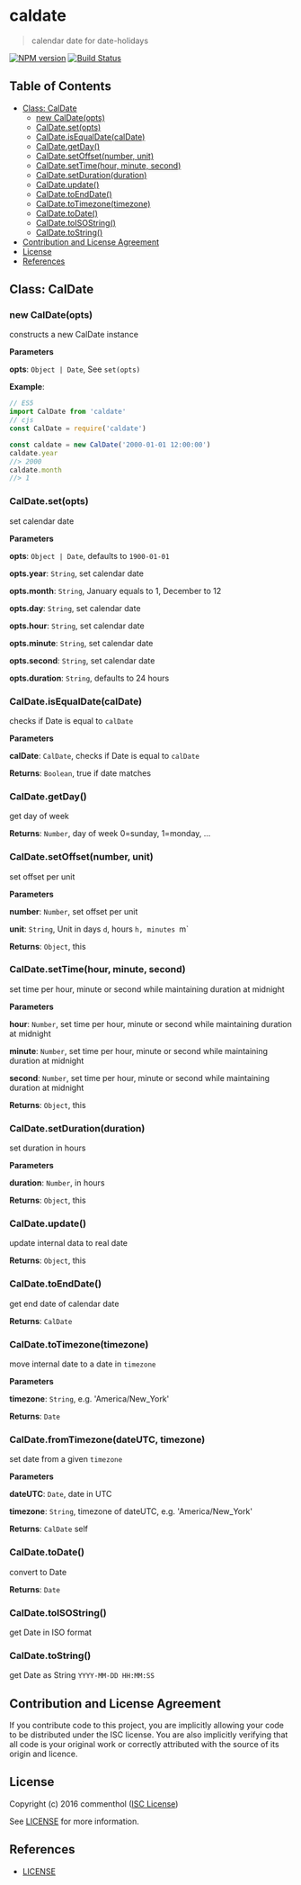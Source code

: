 # caldate

> calendar date for date-holidays

[![NPM version](https://badge.fury.io/js/caldate.svg)](https://www.npmjs.com/package/caldate/)
[![Build Status](https://github.com/commenthol/caldate/workflows/CI/badge.svg?branch=master&event=push)](https://github.com/commenthol/caldate/actions/workflows/ci.yml?query=branch%3Amaster)


## Table of Contents

<!-- !toc (minlevel=2 omit="Table of Contents") -->

* [Class: CalDate](#class-caldate)
  * [new CalDate(opts)](#new-caldateopts)
  * [CalDate.set(opts)](#caldatesetopts)
  * [CalDate.isEqualDate(calDate)](#caldateisequaldatecaldate)
  * [CalDate.getDay()](#caldategetday)
  * [CalDate.setOffset(number, unit)](#caldatesetoffsetnumber-unit)
  * [CalDate.setTime(hour, minute, second)](#caldatesettimehour-minute-second)
  * [CalDate.setDuration(duration)](#caldatesetdurationduration)
  * [CalDate.update()](#caldateupdate)
  * [CalDate.toEndDate()](#caldatetoenddate)
  * [CalDate.toTimezone(timezone)](#caldatetotimezonetimezone)
  * [CalDate.toDate()](#caldatetodate)
  * [CalDate.toISOString()](#caldatetoisostring)
  * [CalDate.toString()](#caldatetostring)
* [Contribution and License Agreement](#contribution-and-license-agreement)
* [License](#license)
* [References](#references)

<!-- toc! -->

## Class: CalDate

### new CalDate(opts)

constructs a new CalDate instance

**Parameters**

**opts**: `Object | Date`, See `set(opts)`


**Example**:
```js
// ES5
import CalDate from 'caldate'
// cjs
const CalDate = require('caldate')

const caldate = new CalDate('2000-01-01 12:00:00')
caldate.year
//> 2000
caldate.month
//> 1
```

### CalDate.set(opts)

set calendar date

**Parameters**

**opts**: `Object | Date`, defaults to `1900-01-01`

**opts.year**: `String`, set calendar date

**opts.month**: `String`, January equals to 1, December to 12

**opts.day**: `String`, set calendar date

**opts.hour**: `String`, set calendar date

**opts.minute**: `String`, set calendar date

**opts.second**: `String`, set calendar date

**opts.duration**: `String`, defaults to 24 hours


### CalDate.isEqualDate(calDate)

checks if Date is equal to `calDate`

**Parameters**

**calDate**: `CalDate`, checks if Date is equal to `calDate`

**Returns**: `Boolean`, true if date matches

### CalDate.getDay()

get day of week

**Returns**: `Number`, day of week 0=sunday, 1=monday, ...

### CalDate.setOffset(number, unit)

set offset per unit

**Parameters**

**number**: `Number`, set offset per unit

**unit**: `String`, Unit in days `d`, hours `h, minutes `m`

**Returns**: `Object`, this

### CalDate.setTime(hour, minute, second)

set time per hour, minute or second while maintaining duration at midnight

**Parameters**

**hour**: `Number`, set time per hour, minute or second while maintaining duration at midnight

**minute**: `Number`, set time per hour, minute or second while maintaining duration at midnight

**second**: `Number`, set time per hour, minute or second while maintaining duration at midnight

**Returns**: `Object`, this

### CalDate.setDuration(duration)

set duration in hours

**Parameters**

**duration**: `Number`, in hours

**Returns**: `Object`, this

### CalDate.update()

update internal data to real date

**Returns**: `Object`, this

### CalDate.toEndDate()

get end date of calendar date

**Returns**: `CalDate`

### CalDate.toTimezone(timezone)

move internal date to a date in `timezone`

**Parameters**

**timezone**: `String`, e.g. 'America/New_York'

**Returns**: `Date`

### CalDate.fromTimezone(dateUTC, timezone)

set date from a given `timezone`

**Parameters**

**dateUTC**: `Date`, date in UTC

**timezone**: `String`, timezone of dateUTC, e.g. 'America/New_York'

**Returns**: `CalDate` self

### CalDate.toDate()

convert to Date

**Returns**: `Date`

### CalDate.toISOString()

get Date in ISO format


### CalDate.toString()

get Date as String `YYYY-MM-DD HH:MM:SS`


## Contribution and License Agreement

If you contribute code to this project, you are implicitly allowing your
code to be distributed under the ISC license. You are also implicitly
verifying that all code is your original work or correctly attributed
with the source of its origin and licence.

## License

Copyright (c) 2016 commenthol ([ISC License](http://opensource.org/licenses/ISC))

See [LICENSE][] for more information.

## References

<!-- !ref -->

* [LICENSE][LICENSE]

<!-- ref! -->

[LICENSE]: ./LICENSE
